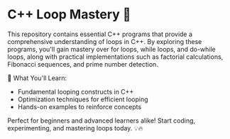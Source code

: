# C++ Loop Mastery 🚀
This repository contains essential C++ programs that provide a comprehensive understanding of loops in C++. By exploring these programs, you'll gain mastery over for loops, while loops, and do-while loops, along with practical implementations such as factorial calculations, Fibonacci sequences, and prime number detection.

📌 What You'll Learn:
- Fundamental looping constructs in C++
- Optimization techniques for efficient looping
- Hands-on examples to reinforce concepts

Perfect for beginners and advanced learners alike! Start coding, experimenting, and mastering loops today. 💡🔥
